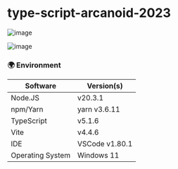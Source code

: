 # type-script-arcanoid-2023
![image](https://github.com/Axelweaver/type-script-arcanoid-2023/assets/15805062/9af48abe-5402-4e4a-a53b-b431c75cac62)

![image]([https://github.com/Axelweaver/type-script-arcanoid-2023/assets/15805062/9af48abe-5402-4e4a-a53b-b431c75cac62](https://axelweaver.github.io/type-script-arcanoid-2023/))

### 🌍 Environment
| Software	| Version(s)
| --- | ---
| Node.JS	| v20.3.1
| npm/Yarn	| yarn v3.6.11
| TypeScript | v5.1.6
| Vite | v4.4.6
| IDE | VSCode v1.80.1
| Operating System	| Windows 11
